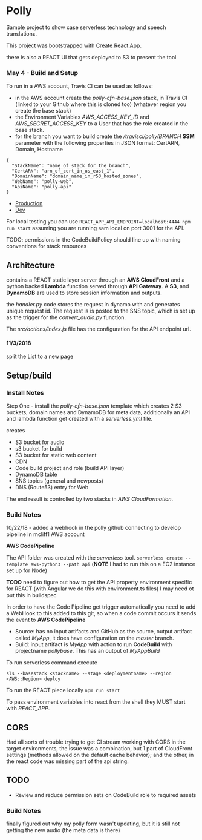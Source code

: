# Polly

Sample project to show case serverless technology and speech translations.

This project was bootstrapped with [Create React App](https://github.com/facebookincubator/create-react-app).

there is also a REACT UI that gets deployed to S3 to present the tool

### May 4 - Build and Setup

To run in a AWS account, Travis CI can be used as follows:
- in the AWS account create the *polly-cfn-base.json* stack,  in Travis CI (linked to your Github where this is cloned too) (whatever region you create the base stack)
-  the Environment Variables *AWS_ACCESS_KEY_ID* and *AWS_SECRET_ACCESS_KEY* to a User that has the role created in the base stack.
- for the branch you want to build create the */travisci/polly/BRANCH* **SSM** parameter with the following properties in JSON format: CertARN, Domain, Hostname


```
{
  "StackName": "name_of_stack_for_the_branch",
  "CertARN": "arn_of_cert_in_us_east_1",
  "DomainName": "domain_name_in_r53_hosted_zones",
  "WebName": "polly-web",
  "ApiName": "polly-api"
}
```

* [Production](https://polly.mattcliff.net/)
* [Dev](https://polly-dev.mattcliff.net/)

For local testing you can use
`REACT_APP_API_ENDPOINT=localhost:4444 npm run start`
assuming you are running sam local on port 3001 for the API.


TODO: permissions in the CodeBuildPolicy should line up with naming conventions for stack resources

## Architecture

contains a REACT static layer server through an **AWS CloudFront** and a python backed **Lambda** function served through **API Gateway**. A **S3**, and **DynamoDB** are used to store session information and outputs.

the *handler.py* code stores the request in dynamo with and generates unique request id.  The request is is posted to the SNS topic, which is set up as the trigger for the *convert_audio.py* function.

The *src/actions/index.js* file has the configuration for the API endpoint url.

#### 11/3/2018

split the List to a new page


## Setup/build

### Install Notes

Step One - install the
*polly-cfn-base.json* template
which creates 2 S3 buckets, domain names and DynamoDB for meta data,  additionally an API and lambda function get created with a *serverless.yml* file.

creates

- S3 bucket for audio
- s3 bucket for build
- S3 bucket for static web content
- CDN
- Code build project and role (build API layer)
- DynamoDB table
- SNS topics (general and newposts)
- DNS (Route53) entry for Web


The end result is controlled by two stacks in *AWS CloudFormation*.


### Build Notes

10/22/18 - added a webhook in the polly github connecting to develop pipeline in mcliff1 AWS account

**AWS CodePipeline**

The API folder was created with the *serverless* tool.
`serverless create --template aws-python3 --path api` (**NOTE** I had to run this on a EC2 instance set up for Node)


**TODO** need to figure out how to get the API property environment specific for REACT (with Angular we do this with environment.ts files) I may need ot put this in buildspec

In order to have the Code Pipeline get trigger automatically you need to add a WebHook to this added to this git, so when a code commit occurs it sends the event to **AWS CodePipeline**

- Source: has no input artifacts and GitHub as the source, output artifact called *MyApp*, it does have configuration on the *master* branch.
- Build: input artifact is *MyApp* with action to run **CodeBuild** with projectname *pollybase*.  This has an output of *MyAppBuild*


To run serverless command execute

```
sls --basestack <stackname> --stage <deploymentname> --region <AWS::Region> deploy
```

To run the REACT piece locally
`npm run start`


To pass environment variables into react from the shell they MUST start with *REACT_APP*.

## CORS

Had all sorts of trouble trying to get CI stream working with CORS in the target environments,  the issue was a combination, but 1 part of CloudFront settings (methods allowed on the default cache behavior); and the other, in the react code was missing part of the api string.

## TODO

- Review and reduce permission sets on CodeBuild role to required assets


### Build Notes

finally figured out why my polly form wasn't updating,  but it is still not getting the new audio (the meta data is there)

